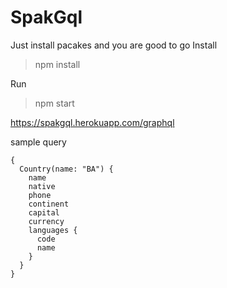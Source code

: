 # SpakGql

Just install pacakes and you are good to go
Install
>npm install

Run
>npm start


https://spakgql.herokuapp.com/graphql

sample query

    {
      Country(name: "BA") {
        name
        native
        phone
        continent
        capital
        currency
        languages {
          code
          name
        }
      }
    }
